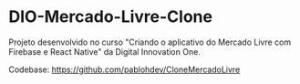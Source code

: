 # DIO-Mercado-Livre-Clone
Projeto desenvolvido no curso "Criando o aplicativo do Mercado Livre com Firebase e React Native" da Digital Innovation One.

Codebase: https://github.com/pablohdev/CloneMercadoLivre

